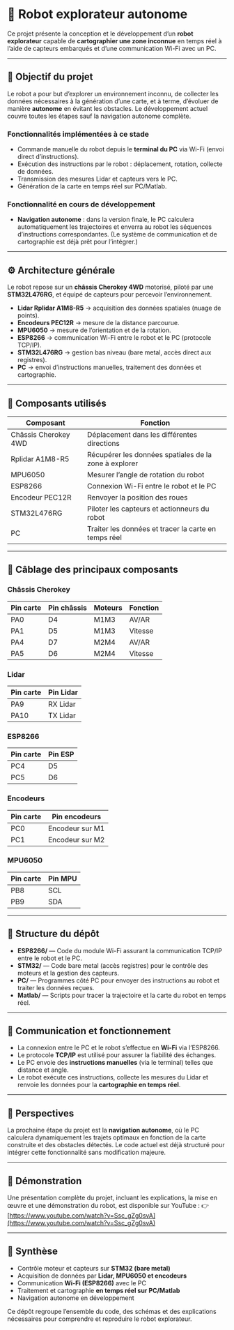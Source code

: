 # 🤖 Robot explorateur autonome

Ce projet présente la conception et le développement d’un **robot explorateur** capable de **cartographier une zone inconnue** en temps réel à l’aide de capteurs embarqués et d’une communication Wi-Fi avec un PC.

---

## 🎯 Objectif du projet

Le robot a pour but d’explorer un environnement inconnu, de collecter les données nécessaires à la génération d’une carte, et à terme, d’évoluer de manière **autonome** en évitant les obstacles.
Le développement actuel couvre toutes les étapes sauf la navigation autonome complète.

### Fonctionnalités implémentées à ce stade

* Commande manuelle du robot depuis le **terminal du PC** via Wi-Fi (envoi direct d’instructions).
* Exécution des instructions par le robot : déplacement, rotation, collecte de données.
* Transmission des mesures Lidar et capteurs vers le PC.
* Génération de la carte en temps réel sur PC/Matlab.

### Fonctionnalité en cours de développement

* **Navigation autonome** : dans la version finale, le PC calculera automatiquement les trajectoires et enverra au robot les séquences d’instructions correspondantes.
  (Le système de communication et de cartographie est déjà prêt pour l’intégrer.)

---

## ⚙️ Architecture générale

Le robot repose sur un **châssis Cherokey 4WD** motorisé, piloté par une **STM32L476RG**, et équipé de capteurs pour percevoir l’environnement.

* **Lidar Rplidar A1M8-R5** → acquisition des données spatiales (nuage de points).
* **Encodeurs PEC12R** → mesure de la distance parcourue.
* **MPU6050** → mesure de l’orientation et de la rotation.
* **ESP8266** → communication Wi-Fi entre le robot et le PC (protocole TCP/IP).
* **STM32L476RG** → gestion bas niveau (bare metal, accès direct aux registres).
* **PC** → envoi d’instructions manuelles, traitement des données et cartographie.

---

## 🧩 Composants utilisés

| **Composant**        | **Fonction**                                          |
| -------------------- | ----------------------------------------------------- |
| Châssis Cherokey 4WD | Déplacement dans les différentes directions           |
| Rplidar A1M8-R5      | Récupérer les données spatiales de la zone à explorer |
| MPU6050              | Mesurer l’angle de rotation du robot                  |
| ESP8266              | Connexion Wi-Fi entre le robot et le PC               |
| Encodeur PEC12R      | Renvoyer la position des roues                        |
| STM32L476RG          | Piloter les capteurs et actionneurs du robot          |
| PC                   | Traiter les données et tracer la carte en temps réel  |

---

## 🔌 Câblage des principaux composants

### Châssis Cherokey

| **Pin carte** | **Pin châssis** | **Moteurs** | **Fonction** |
| ------------- | --------------- | ----------- | ------------ |
| PA0           | D4              | M1M3        | AV/AR        |
| PA1           | D5              | M1M3        | Vitesse      |
| PA4           | D7              | M2M4        | AV/AR        |
| PA5           | D6              | M2M4        | Vitesse      |

### Lidar

| **Pin carte** | **Pin Lidar** |
| ------------- | ------------- |
| PA9           | RX Lidar      |
| PA10          | TX Lidar      |

### ESP8266

| **Pin carte** | **Pin ESP** |
| ------------- | ----------- |
| PC4           | D5          |
| PC5           | D6          |

### Encodeurs

| **Pin carte** | **Pin encodeurs** |
| ------------- | ----------------- |
| PC0           | Encodeur sur M1   |
| PC1           | Encodeur sur M2   |

### MPU6050

| **Pin carte** | **Pin MPU** |
| ------------- | ----------- |
| PB8           | SCL         |
| PB9           | SDA         |

---

## 📁 Structure du dépôt

* **ESP8266/** — Code du module Wi-Fi assurant la communication TCP/IP entre le robot et le PC.
* **STM32/** — Code bare metal (accès registres) pour le contrôle des moteurs et la gestion des capteurs.
* **PC/** — Programmes côté PC pour envoyer des instructions au robot et traiter les données reçues.
* **Matlab/** — Scripts pour tracer la trajectoire et la carte du robot en temps réel.

---

## 📡 Communication et fonctionnement

* La connexion entre le PC et le robot s’effectue en **Wi-Fi** via l’ESP8266.
* Le protocole **TCP/IP** est utilisé pour assurer la fiabilité des échanges.
* Le PC envoie des **instructions manuelles** (via le terminal) telles que distance et angle.
* Le robot exécute ces instructions, collecte les mesures du Lidar et renvoie les données pour la **cartographie en temps réel**.

---

## 🧠 Perspectives

La prochaine étape du projet est la **navigation autonome**, où le PC calculera dynamiquement les trajets optimaux en fonction de la carte construite et des obstacles détectés.
Le code actuel est déjà structuré pour intégrer cette fonctionnalité sans modification majeure.

---

## 🎥 Démonstration

Une présentation complète du projet, incluant les explications, la mise en œuvre et une démonstration du robot, est disponible sur YouTube :
👉 [https://www.youtube.com/watch?v=Ssc_gZg0svA](https://www.youtube.com/watch?v=Ssc_gZg0svA)

---

## 🧾 Synthèse

* Contrôle moteur et capteurs sur **STM32 (bare metal)**
* Acquisition de données par **Lidar, MPU6050 et encodeurs**
* Communication **Wi-Fi (ESP8266)** avec le PC
* Traitement et cartographie **en temps réel sur PC/Matlab**
* Navigation autonome en développement

Ce dépôt regroupe l’ensemble du code, des schémas et des explications nécessaires pour comprendre et reproduire le robot explorateur.
